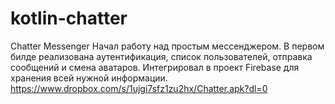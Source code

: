 # kotlin-chatter
Chatter Messenger
Начал работу над простым мессенджером. В первом билде реализована аутентификация, список пользователей, отправка сообщений и смена аватаров.
Интегрировал в проект Firebase для хранения всей нужной информации.
https://www.dropbox.com/s/1ujgi7sfz1zu2hx/Chatter.apk?dl=0
